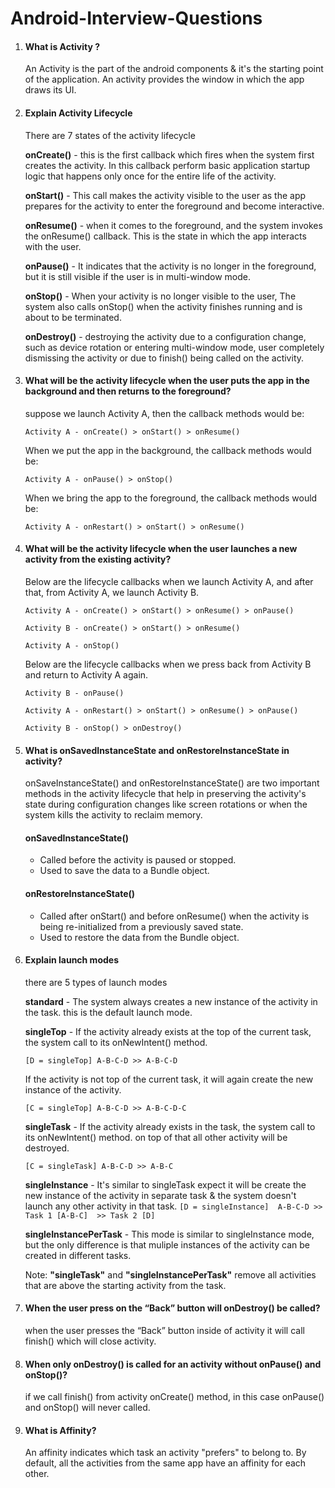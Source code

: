 # Android-Interview-Questions
1. #### What is Activity ?
   An Activity is the part of the android components & it's the starting point of the application. An activity provides the window in which the app draws its UI.
   
2. #### Explain Activity Lifecycle 
   There are 7 states of the activity lifecycle
   
   **onCreate()** - this is the first callback which fires when the system first creates the activity. In this callback perform basic application startup logic that happens only once 
   for the entire life of the activity.
   
   **onStart()** - This call makes the activity visible to the user as the app prepares for the activity to enter the foreground and become interactive.
   
   **onResume()** - when it comes to the foreground, and the system invokes the onResume() callback. This is the state in which the app interacts with the user.
   
   **onPause()** - It indicates that the activity is no longer in the foreground, but it is still visible if the user is in multi-window mode.
   
   **onStop()** - When your activity is no longer visible to the user, The system also calls onStop() when the activity finishes running and is about to be terminated.
   
   **onDestroy()** - destroying the activity due to a configuration change, such as device rotation or entering multi-window mode, user completely dismissing the activity or due to        finish() being called on the activity.
   
3. #### What will be the activity lifecycle when the user puts the app in the background and then returns to the foreground?
   suppose we launch Activity A, then the callback methods would be:

   ``` Activity A - onCreate() > onStart() > onResume() ```
   
   When we put the app in the background, the callback methods would be:

   ``` Activity A - onPause() > onStop() ```
   
   When we bring the app to the foreground, the callback methods would be:

   ``` Activity A - onRestart() > onStart() > onResume() ```

5. #### What will be the activity lifecycle when the user launches a new activity from the existing activity?

   Below are the lifecycle callbacks when we launch Activity A, and after that, from Activity A, we launch Activity B.

   ``` Activity A - onCreate() > onStart() > onResume() > onPause() ```

   ``` Activity B - onCreate() > onStart() > onResume() ```
   
   ``` Activity A - onStop() ```
   
   Below are the lifecycle callbacks when we press back from Activity B and return to Activity A again.

   ``` Activity B - onPause() ```

   ``` Activity A - onRestart() > onStart() > onResume() > onPause() ```
   
   ``` Activity B - onStop() > onDestroy() ```

6. #### What is onSavedInstanceState and onRestoreInstanceState in activity?
   onSaveInstanceState() and onRestoreInstanceState() are two important methods in the activity lifecycle that help in preserving the activity's state during configuration changes like    screen rotations or when the system kills the activity to reclaim memory.
   #### onSavedInstanceState() 
   - Called before the activity is paused or stopped.
   - Used to save the data to a Bundle object.
   #### onRestoreInstanceState() 
   - Called after onStart() and before onResume() when the activity is being re-initialized from a previously saved state.
   - Used to restore the data from the Bundle object.

7. #### Explain launch modes
   there are 5 types of launch modes
   
   **standard** - The system always creates a new instance of the activity in the task. this is the default launch mode.
    
   **singleTop** - If the activity already exists at the top of the current task, the system call to its onNewIntent() method.
   
   ``` [D = singleTop] A-B-C-D >> A-B-C-D ```
   
   If the activity is not top of the current task, it will again create the new instance of the activity.
   
   ``` [C = singleTop] A-B-C-D >> A-B-C-D-C ```
   
   **singleTask** - If the activity already exists in the task, the system call to its onNewIntent() method. on top of that all other activity will be destroyed.
   
   ``` [C = singleTask] A-B-C-D >> A-B-C ```
   
   **singleInstance** - It's similar to singleTask expect it will be create the new instance of the activity in separate task & the system doesn't launch any other activity in that        task.
   ``` [D = singleInstance]  A-B-C-D >> Task 1 [A-B-C]  >> Task 2 [D] ```
   
   **singleInstancePerTask** - This mode is similar to singleInstance mode, but the only difference is that muliple instances of the activity can be created in different tasks.

   Note: **"singleTask"** and **"singleInstancePerTask"** remove all activities that are above the starting activity from the task.

9. #### When the user press on the “Back” button will onDestroy() be called?
    when the user presses the “Back” button inside of activity it will call finish() which will close activity.
   
11. #### When only onDestroy() is called for an activity without onPause() and onStop()?
    if we call finish() from activity onCreate() method, in this case onPause() and onStop() will never called.
   
12. #### What is Affinity?
    An affinity indicates which task an activity "prefers" to belong to. By default, all the activities from the same app have an affinity for each other. 
